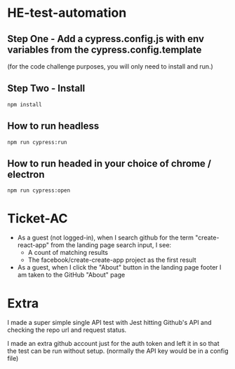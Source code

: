 # HE-test-automation

## Step One - Add a cypress.config.js with env variables from the cypress.config.template

(for the code challenge purposes, you will only need to install and run.)

## Step Two - Install

```
npm install
```

## How to run headless

```
npm run cypress:run
```

## How to run headed in your choice of chrome / electron

```
npm run cypress:open
```

# Ticket-AC

- As a guest (not logged-in), when I search github for the term "create-react-app" from the landing page search input, I see:
  - A count of matching results
  - The facebook/create-create-app project as the first result
- As a guest, when I click the "About" button in the landing page footer I am taken to the GitHub "About" page

# Extra

I made a super simple single API test with Jest hitting Github's API and checking the repo url and request status.

I made an extra github account just for the auth token and left it in so that the test can be run without setup. (normally the API key would be in a config file)

